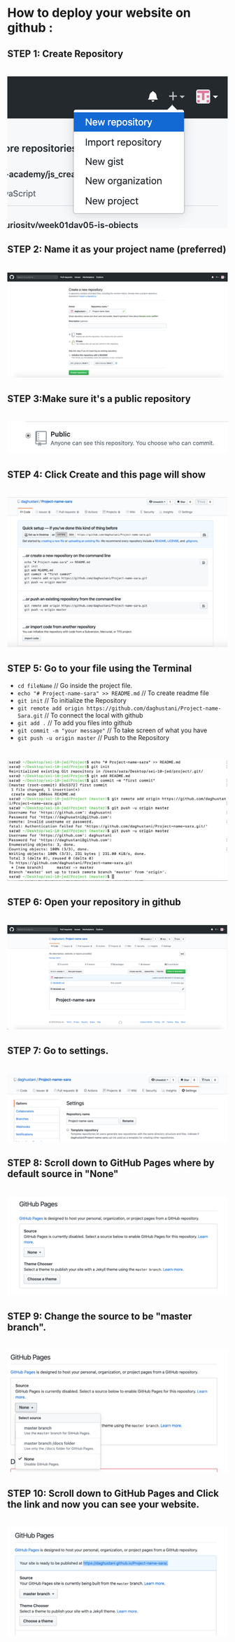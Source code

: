 # How to deploy your website on github : 
## STEP 1: Create Repository
# ![Create Repository](./images/1.png)    

## STEP 2: Name it as your project name (preferred) 
# ![Create Repository](./images/2.png)  

## STEP 3:Make sure it's a public repository
   # ![Public](./images/public.png)  

      
## STEP 4: Click Create and this page will show
  # ![Created Repo](./images/repo-page.png)

## STEP 5: Go to your file using the Terminal
- `cd fileName` // Go inside the project file. 
- `echo "# Project-name-sara" >> README.md` // To create readme file
- `git init` // To initialize the Repository
- `git remote add origin https://github.com/daghustani/Project-name-Sara.git` // To connect the local with github
- `git add .` // To add you files into github
- `git commit -m "your message"` // To take screen of what you have
- `git push -u origin master` // Push to the Repository

 # ![Push Project](./images/command.png)
    
## STEP 6: Open your repository in github
 # ![repo page](./images/repopage.png)

## STEP 7: Go to settings. 
# ![GITHUB Sitting](./images/settings.png)       

## STEP 8: Scroll down to GitHub Pages where by default source in "None" 
# ![GITHUB pages](./images/github-pages.png)  

## STEP 9: Change the source to be "master branch". 
 # ![GITHUB Page](./images/master.png)       
    
## STEP 10: Scroll down to GitHub Pages and Click the link and now you can see your website.
 # ![GITHUB Published](./images/published-ready.png)
     
